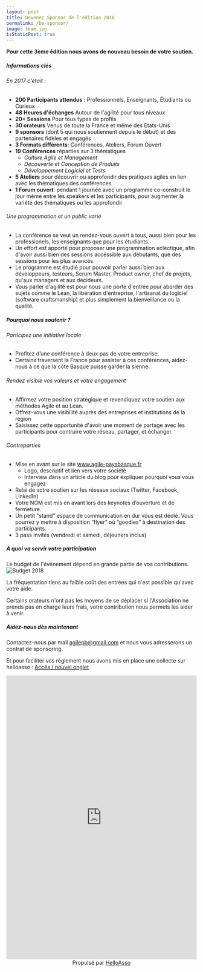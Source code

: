 ```yaml
---
layout: post
title: Devenez Sponsor de l'édition 2018
permalink: /be-sponsor/
image: team.jpg
isStaticPost: true
---
```

__Pour cette 3ème édition nous avons de nouveau besoin de votre soutien.__
##### __Informations clés__
###### En 2017 c'était :
- __200 Participants attendus__ : Professionnels, Enseignants, &Eacute;tudiants ou Curieux
- __48 Heures d'échanges__ Autour de l'agilité pour tous niveaux
- __20+ Sessions__ Pour tous types de profils
- __30 orateurs__ Venus de toute la France et m&ecirc;me des Etats-Unis
- __9 sponsors__ (dont 5 qui nous soutiennent depuis le début) et des partenaires fidèles et engagés
- __3 Formats différents__: Conférences, Ateliers, Forum Ouvert
- __19 Conférences__ réparties sur 3 thématiques 
    - _Culture Agile et Management_
    - _Découverte et Conception de Produits_
    - _Développement Logiciel et Tests_
- __5 Ateliers__ pour découvrir ou approfondir des pratiques agiles en lien avec les thématiques des conférences
- __1 Forum ouvert__:  pendant 1 journée avec un programme co-construit le jour même entre les speakers et les participants, pour augmenter la variété des thématiques ou les approfondir

###### Une programmation et un public varié
- La conférence se veut un rendez-vous ouvert à tous, aussi bien pour les professionels, les enseignants que pour les étudiants.
- Un effort est apporté pour proposer une programmation ecléctique, afin d'avoir aussi bien des sessions accéssible aux débutants, que des sessions pour les plus avancés.
- Le programme est étudié pour pouvoir parler aussi bien aux développeurs, testeurs, Scrum Master, Product owner, chef de projets, qu'aux managers et aux décideurs.
- Vous parler d'agilité est pour nous une porte d'entrée pour aborder des sujets comme le Lean, la libération d'entreprise, l'artisanat du logiciel (software craftsmanship) et plus simplement la bienveillance ou la qualité.

##### __Pourquoi nous soutenir ?__
###### Participez une initiative locale
- Profitez d’une conférence à deux pas de votre entreprise.
- Certains traversent la France pour assister à ces conférences, aidez-nous à ce que la côte Basque puisse garder la sienne.

###### Rendez visible vos valeurs et votre engagement
- Affirmez votre position stratégique et revendiquez votre soutien aux méthodes Agile et au Lean.
- Offrez-vous une visibilité auprès des entreprises et institutions de la région
- Saisissez cette opportunité d'avoir une moment de partage avec les participants pour contruire votre réseau, partager, et échanger.

###### Contreparties
- Mise en avant sur le site www.agile-paysbasque.fr
    - Logo, descriptif et lien vers votre société
    - Interview dans un article du blog pour expliquer pourquoi vous vous engagez
- Relai de votre soutien sur les réseaux sociaux (Twitter, Facebook, LinkedIn)
- Votre NOM est mis en avant lors des keynotes d’ouverture et de fermeture.
- Un petit "stand" espace de communication en dur vous est dédié.
  Vous pourrez y mettre à disposition “flyer” où “goodies” à destination des participants.
- 3 pass invités (vendredi et samedi, déjeuners inclus)

##### __A quoi va servir votre participation__
Le budget de l'évènement dépend en grande partie de vos contributions.
![Budget 2018]({{site.baseurl}}/img/sponsors/Budget2018.png)

La fréquentation tiens au faible coût des entrées qui n'est possible qu'avec votre aide.

Certains orateurs n'ont pas les moyens de se déplacer si l'Association ne prends pas en charge leurs frais, votre contribution nous permets les aider à venir.



##### __Aidez-nous dès maintenant__
Contactez-nous par mail [agilepb@gmail.com](mailto:agilepb@gmail.com) et nous vous adresserons un contrat de sponsoring.

Et pour faciliter vos règlement nous avons mis en place une collecte sur helloasso : <a href="https://www.helloasso.com/associations/agile-cote-basque/collectes/agile-pays-basque-2018-sponsoring/1" target="_blank">Accés / nouvel onglet</a>
<iframe id="haWidget" allowtransparency="true" src="https://www.helloasso.com/associations/agile-cote-basque/collectes/agile-pays-basque-2018-sponsoring/widget" style="width:100%;height:750px;border:none;" onload="window.scroll(0, this.offsetTop)"></iframe>
<div style="width:100%;text-align:center;">Propulsé par <a href="https://www.helloasso.com" rel="nofollow">HelloAsso</a></div>

